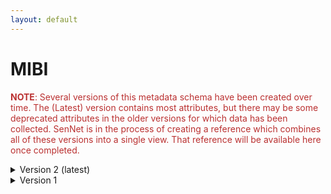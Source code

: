 ```yaml
--- 
layout: default 
---
```

# MIBI

<span style="color:#ba3030"><b>NOTE</b>: Several versions of this metadata schema have been created over time.  The (Latest) version contains most attributes, but there may be some deprecated attributes in the older versions for which data has been collected.  SenNet is in the process of creating a reference which combines all of these versions into a single view.  That reference will be available here once completed.</span>

<details markdown="1"><summary> Version 2 (latest) </summary>

## Version 2 (latest) 

| Attribute                                           | Type      | Description                                                                                                                                                                                                                                                                                                                                                                                                                                                                                                                                                                           | Allowable Values                                                          | Required   |
|-----------------------------------------------------|-----------|---------------------------------------------------------------------------------------------------------------------------------------------------------------------------------------------------------------------------------------------------------------------------------------------------------------------------------------------------------------------------------------------------------------------------------------------------------------------------------------------------------------------------------------------------------------------------------------|----------------------------------------------------------------|------------|
| dataset_type                                        | Allowable Value      | The specific type of dataset being produced.                                                                                                                                                                                                                                                                                                                                                                                                                                                                                                                                          | ```10X Multiome``` ```2D Imaging Mass Cytometry``` ```ATACseq``` ```Auto-fluorescence``` ```Cell DIVE``` ```CODEX``` ```Confocal``` ```CosMx``` ```CyCIF``` ```DBiT``` ```DESI``` ```Enhanced Stimulated Raman Spectroscopy (SRS)``` ```GeoMx (nCounter)``` ```GeoMx (NGS)``` ```HiFi-Slide``` ```Histology``` ```LC-MS``` ```Light Sheet``` ```MALDI``` ```MERFISH``` ```MIBI``` ```Molecular Cartography``` ```MUSIC``` ```nanoSPLITS``` ```PhenoCycler``` ```Resolve``` ```RNAseq``` ```RNAseq (with probes)``` ```Second Harmonic Generation (SHG)``` ```SIMS``` ```SNARE-seq2``` ```Stereo-seq``` ```Thick section Multiphoton MxIF``` ```Visium (no probes)``` ```Visium (with probes)``` ```Xenium```| True       |
| analyte_class                                       | Allowable Value      | Analytes are the target molecules being measured with the assay.                                                                                                                                                                                                                                                                                                                                                                                                                                                                                                                      |  ```Chromatin``` ```DNA``` ```DNA + RNA``` ```Endogenous fluorophores``` ```Fluorochrome``` ```Lipid``` ```Metabolite``` ```Nucleic acid and protein``` ```Peptide``` ```Polysaccharide``` ```Protein``` ```RNA  ```| True       |
| acquisition_instrument_vendor                       | Allowable Value      | An acquisition instrument is the device that contains the signal detection hardware and signal processing software. Assays generate signals such as light of various intensities or color or signals representing the molecular mass.                                                                                                                                                                                                                                                                                                                                                 | ```Akoya Biosciences``` ```Andor``` ```BGI Genomics``` ```Bruker``` ```Cytiva``` ```Evident Scientific (Olympus)``` ```GE Healthcare``` ```Hamamatsu``` ```Huron Digital Pathology``` ```Illumina``` ```In-House``` ```Ionpath``` ```Keyence``` ```Leica Biosystems``` ```Leica Microsystems``` ```Motic``` ```NanoString``` ```Resolve Biosciences``` ```Sciex``` ```Standard BioTools (Fluidigm)``` ```Thermo Fisher Scientific``` ```Zeiss Microscopy``` | True       |
| acquisition_instrument_model                        | Allowable Value      | Manufacturers of an acquisition instrument may offer various versions (models) of that instrument with different features or sensitivities. Differences in features or sensitivities may be relevant to processing or interpretation of the data.                                                                                                                                                                                                                                                                                                                                     | ```Aperio AT2``` ```Aperio CS2``` ```Axio Observer 3``` ```Axio Observer 5``` ```Axio Observer 7``` ```Axio Scan.Z1``` ```BZ-X710``` ```BZ-X800``` ```BZ-X810``` ```CosMx Spatial Molecular Imager``` ```Custom: Multiphoton``` ```Digital Spatial Profiler``` ```DM6 B``` ```DNBSEQ-T7``` ```EVOS M7000``` ```HiSeq 2500``` ```HiSeq 4000``` ```Hyperion Imaging System``` ```IN Cell Analyzer 2200``` ```Lightsheet 7``` ```MALDI timsTOF Flex Prototype``` ```MIBIscope``` ```MoticEasyScan One``` ```NanoZoomer 2.0-HT``` ```NanoZoomer S210``` ```NanoZoomer S360``` ```NanoZoomer S60``` ```NanoZoomer-SQ``` ```NextSeq 2000``` ```NextSeq 500``` ```NextSeq 550``` ```NovaSeq 6000``` ```NovaSeq X``` ```NovaSeq X Plus``` ```Orbitrap Eclipse Tribrid``` ```Orbitrap Fusion Lumos Tribrid``` ```Phenocycler-Fusion 1.0``` ```Phenocycler-Fusion 2.0``` ```PhenoImager Fusion``` ```Q Exactive``` ```Q Exactive HF``` ```Q Exactive UHMR``` ```QTRAP 5500``` ```Resolve Biosciences Molecular Cartography``` ```SCN400``` ```STELLARIS 5``` ```TissueScope LE Slide Scanner``` ```Unknown``` ```VS200 Slide Scanner``` ```Xenium Analyzer``` ```Zyla 4.2 sCMOS``` | True       |
| source_storage_duration_value                       | Numeric   | How long was the source material stored, prior to this sample being processed? For assays applied to tissue sections, this would be how long the tissue section (e.g., slide) was stored, prior to the assay beginning (e.g., imaging). For assays applied to suspensions such as sequencing, this would be how long the suspension was stored before library construction began.                                                                                                                                                                                                     |                                                                | True       |
| source_storage_duration_unit                        | Allowable Value      | The time duration unit of measurement                                                                                                                                                                                                                                                                                                                                                                                                                                                                                                                                                 | ```hour``` ```month``` ```day``` ```minute``` ```year``` | True       |
| time_since_acquisition_instrument_calibration_value | Numeric   | The amount of time since the acqusition instrument was last serviced by the vendor. This provides a metric for assessing drift in data capture.                                                                                                                                                                                                                                                                                                                                                                                                                                       |                                                                | False      |
| time_since_acquisition_instrument_calibration_unit  | Allowable Value      | The time unit of measurement                                                                                                                                                                                                                                                                                                                                                                                                                                                                                                                                                          |```Column-by-column``` ```Not applicable``` ```Row-by-row``` ```Snake-by-columns``` ```Snake-by-rows``` | False      |
| preparation_protocol_doi                            | Textfield      | DOI for the protocols.io page that describes the assay or sample procurment and preparation. For example for an imaging assay, the protocol might include staining of a section through the creation of an OME-TIFF file. In this case the protocol would include any image processing steps required to create the OME-TIFF file. Example: https://dx.doi.org/10.17504/protocols.io.eq2lyno9qvx9/v1                                                                                                                                                                                  |                                                                | True       |
| is_targeted                                        | Allowable Value  | Specifies whether or not a specific molecule(s) is/are targeted for detection/measurement by the assay ("Yes" or "No"). The CODEX analyte is protein.                                                                                                                                                                                                                                                                                                                                                                                                                                 | ```Yes``` ```No```                                                           | True       |
| contributors_path                                   | Textfield | The path to the file with the ORCID IDs for all contributors of this dataset (e.g., "./extras/contributors.tsv" or "./contributors.tsv"). This is an internal metadata field that is just used for ingest.                                                                                                                                                                                                                                                                                                                                                                            |                                                                | True       |
| data_path                                           | Textfield | The top level directory containing the raw and/or processed data. For a single dataset upload this might be "." where as for a data upload containing multiple datasets, this would be the directory name for the respective dataset. For instance, if the data is within a directory called "TEST001-RK" use syntax "./TEST001-RK" for this field. If there are multiple directory levels, use the format "./TEST001-RK/Run1/Pass2" in which "Pass2" is the subdirectory where the single dataset's data is stored. This is an internal metadata field that is just used for ingest. |                                                                | True       |
| parent_sample_id                                    | Textfield | Unique SenNet or SenNet identifier of the sample (i.e., block, section or suspension) used to perform this assay. For example, for a RNAseq assay, the parent would be the suspension, whereas, for one of the imaging assays, the parent would be the tissue section. If an assay comes from multiple parent samples then this should be a comma separated list. Example: HBM386.ZGKG.235, HBM672.MKPK.442 or SNT232.UBHJ.322, SNT329.ALSK.102                                                                                                                                       |                                                                | True       |
| number_of_antibodies                                | Numeric   | Number of antibodies                                                                                                                                                                                                                                                                                                                                                                                                                                                                                                                                                                  |                                                                | True       |
| number_of_channels                                  | Numeric   | The number of distinct color channels in the image.                                                                                                                                                                                                                                                                                                                                                                                                                                                                                                                                   |                                                                | True       |
| slide_id                                            | Textfield | A unique ID denoting the slide used. This allows users the ability to determine which tissue sections were processed together on the same slide. It is recommended that data providers prefix the ID with the center name, to prevent values overlapping across centers.                                                                                                                                                                                                                                                                                                              |                                                                | True       |
| roi_description                                     | Textfield | A description of the anatomical structure being captured in the region of interest (ROI).                                                                                                                                                                                                                                                                                                                                                                                                                                                                                             |                                                                | True       |
| roi_id                                              | Numeric   | Multiple images are acquired from regions of interest (ROI1, ROI2, ROI3, etc) on a slide. The ROI ID is a number from 1 to N representing the ROI captured on a slide.                                                                                                                                                                                                                                                                                                                                                                                                                |                                                                | True       |
| acquisition_id                                      | Textfield | The acquisition_id refers to the directory containing the ROI images for a slide. Together, the "Acquisition ID" and the "ROI ID" indicate the slide-ROI represented in the image.                                                                                                                                                                                                                                                                                                                                                                                                    |                                                                | True       |
| area_normalized_ion_dose_value                      | Numeric   | Number of primary ions delivered to the sample per unit area.                                                                                                                                                                                                                                                                                                                                                                                                                                                                                                                         |                                                                | True       |
| area_normalized_ion_dose_unit                       | Allowable Value      | Area normalized ion dose unit.                                                                                                                                                                                                                                                                                                                                                                                                                                                                                                                                                        | ```nA*hr/mm2``` | True       |
| data_precision_bytes                                | Numeric   | Numerical data precision in bytes.                                                                                                                                                                                                                                                                                                                                                                                                                                                                                                                                                    |                                                                | True       |
| pixel_dwell_time_value                              | Numeric   | Resident time of primary ion beam on each pixel to ionize it.                                                                                                                                                                                                                                                                                                                                                                                                                                                                                                                         |                                                                | True       |
| pixel_dwell_time_unit                               | Allowable Value      | Pixel dwell time unit.                                                                                                                                                                                                                                                                                                                                                                                                                                                                                                                                                                | ```ms``` | True       |
| antibodies_path                                     | Textfield | This is the location of the antibodies.tsv file relative to the root of the top level of the upload directory structure. This path should begin with "." and would likely be something like "./extras/antibodies.tsv".                                                                                                                                                                                                                                                                                                                                                                |                                                                | True       |
| metadata_schema_id                                  | Textfield | The string that serves as the definitive identifier for the metadata schema version and is readily interpretable by computers for data validation and processing. Example: 22bc762a-5020-419d-b170-24253ed9e8d9                                                                                                                                                                                                                                                                                                                                                                       |                                                                | True       |

</details>


<details markdown="1"><summary> Version 1 </summary>

## Version 1 

| Attribute                      | Type      | Description                                                                                                                                                                                                                                                                                         | Allowable Values                                  | Required   |
|--------------------------------|-----------|-----------------------------------------------------------------------------------------------------------------------------------------------------------------------------------------------------------------------------------------------------------------------------------------------------|--------------------------------------------------|------------|
| version                        | Allowable Value | Version of the schema to use when validating this metadata.                                                                                                                                                                                                                                         | ['1']                                            | True       |
| description                    | Textfield | Free-text description of this assay.                                                                                                                                                                                                                                                                |                                                  | True       |
| source_id                       | Textfield    | SenNet Display ID of the source of the assayed tissue.                                                                                                                                                                                                                                               |                                                  | True       |
| tissue_id                      | Textfield    | SenNet Display ID of the assayed tissue.                                                                                                                                                                                                                                                            |                                                  | True       |
| execution_datetime             | Datetime  | Start date and time of assay, typically a date-time stamped folder generated by the acquisition instrument. YYYY-MM-DD hh:mm, where YYYY is the year, MM is the month with leading 0s, and DD is the day with leading 0s, hh is the hour with leading zeros, mm are the minutes with leading zeros. |                                                  | True       |
| protocols_io_doi               | Textfield    | DOI for protocols.io referring to the protocol for this assay.                                                                                                                                                                                                                                      |                                                  | True       |
| operator                       | Textfield | Name of the person responsible for executing the assay.                                                                                                                                                                                                                                             |                                                  | True       |
| operator_email                 | Textfield    | Email address for the operator.                                                                                                                                                                                                                                                                     |                                                  | True       |
| pi                             | Textfield | Name of the principal investigator responsible for the data.                                                                                                                                                                                                                                        |                                                  | True       |
| pi_email                       | Textfield    | Email address for the principal investigator.                                                                                                                                                                                                                                                       |                                                  | True       |
| assay_category                 | Allowable Value | Each assay is placed into one of the following 4 general categories: generation of images of microscopic entities, identification & quantitation of molecules by mass spectrometry, imaging mass spectrometry, and determination of nucleotide sequence.                                            | ['mass_spectrometry_imaging']                    | True       |
| assay_type                     | Allowable Value | The specific type of assay being executed.                                                                                                                                                                                                                                                          | ['MIBI']                                         | True       |
| analyte_class                  | Allowable Value | Analytes are the target molecules being measured with the assay.                                                                                                                                                                                                                                    | ['protein']                                      | True       |
| is_targeted                    | Allowable Value   | Specifies whether or not a specific molecule(s) is/are targeted for detection/measurement by the assay.                                                                                                                                                                                             | ['Yes','No']                                                  | True       |
| acquisition_instrument_vendor  | Textfield | An acquisition instrument is the device that contains the signal detection hardware and signal processing software. Assays generate signals such as light of various intensities or color or signals representing the molecular mass.                                                               |                                                  | True       |
| acquisition_instrument_model   | Textfield | Manufacturers of an acquisition instrument may offer various versions (models) of that instrument with different features or sensitivities. Differences in features or sensitivities may be relevant to processing or interpretation of the data.                                                   |                                                  | True       |
| number_of_antibodies           | Numeric    | Number of antibodies                                                                                                                                                                                                                                                                                |                                                  | True       |
| number_of_channels             | Numeric    | Number of fluorescent channels imaged during each cycle.                                                                                                                                                                                                                                            |                                                  | True       |
| resolution_x_value             | Numeric    | The width of a pixel. (Akoya pixel is 377nm square)                                                                                                                                                                                                                                                 |                                                  | True       |
| resolution_x_unit              | Allowable Value | The unit of measurement of width of a pixel.(nm)                                                                                                                                                                                                                                                    | ['mm', 'um', 'nm']                               | False      |
| resolution_y_value             | Numeric    | The height of a pixel. (Akoya pixel is 377nm square)                                                                                                                                                                                                                                                |                                                  | True       |
| resolution_y_unit              | Allowable Value | The unit of measurement of height of a pixel. (nm)                                                                                                                                                                                                                                                  | ['mm', 'um', 'nm']                               | False      |
| max_x_width_value              | Numeric    | Image width value of the ROI acquisition                                                                                                                                                                                                                                                            |                                                  | True       |
| max_x_width_unit               | Allowable Value | Units of image width of the ROI acquisition                                                                                                                                                                                                                                                         | ['um']                                           | False      |
| max_y_height_value             | Numeric    | Image height value of the ROI acquisition                                                                                                                                                                                                                                                           |                                                  | True       |
| max_y_height_unit              | Allowable Value | Units of image height of the ROI acquisition                                                                                                                                                                                                                                                        | ['um']                                           | False      |
| roi_description                | Textfield | A description of the region of interest (ROI) captured in the image.                                                                                                                                                                                                                                |                                                  | True       |
| roi_id                         | Numeric    | Multiple images (1-n) are acquired from regions of interest (ROI1, ROI2, ROI3, etc) on a slide. The roi_id is a number from 1-n representing the ROI captured on a slide.                                                                                                                           |                                                  | True       |
| acquisition_id                 | Textfield | The acquisition_id refers to the directory containing the ROI images for a slide. Together, the acquisition_id and the roi_id indicate the slide-ROI represented in the image.                                                                                                                      |                                                  | True       |
| area_normalized_ion_dose_unit  | Allowable Value | Area normalized ion dose unit                                                                                                                                                                                                                                                                       | ['nA*hr/mm2']                                    | False      |
| area_normalized_ion_dose_value | Numeric    | Number of primary ions delivered to the sample per unit area                                                                                                                                                                                                                                        |                                                  | True       |
| data_precision_bytes           | Numeric    | Numerical data precision in bytes                                                                                                                                                                                                                                                                   |                                                  | True       |
| dual_count_start               | Numeric    | Threshold for dual counting.                                                                                                                                                                                                                                                                        |                                                  | True       |
| end_datetime                   | Datetime  | Time stamp indicating end of ablation for ROI                                                                                                                                                                                                                                                       |                                                  | True       |
| pixel_dwell_time_value         | Numeric    | Resident time of primary ion beam on each pixel.                                                                                                                                                                                                                                                    |                                                  | True       |
| pixel_dwell_time_unit          | Allowable Value | Pixel dwell time unit.                                                                                                                                                                                                                                                                              | ['ms']                                           | False      |
| pixel_size_x_value             | Numeric    | Width value of the pixel or voxel measurement (distinct from the image resolution_x_value).                                                                                                                                                                                                         |                                                  | True       |
| pixel_size_x_unit              | Allowable Value | Width unit of the pixel or voxel measurement.                                                                                                                                                                                                                                                       | ['nm']                                           | False      |
| pixel_size_y_value             | Numeric    | Length value of the pixel or voxel measurement (distinct from the image resolution_y_value).                                                                                                                                                                                                        |                                                  | True       |
| pixel_size_y_unit              | Allowable Value | Length unit of the pixel or voxel measurement.                                                                                                                                                                                                                                                      | ['nm']                                           | False      |
| preparation_instrument_vendor  | Allowable Value | The manufacturer of the instrument used to prepare the sample for the assay.                                                                                                                                                                                                                        | ['Custom', 'Ionpath']                            | True       |
| preparation_instrument_model   | Allowable Value | The model number/name of the instrument used to prepare the sample for the assay                                                                                                                                                                                                                    | ['Custom', 'MIBIscope 1', 'MIBIscope 2']         | True       |
| primary_ion                    | Allowable Value | Primary ion.                                                                                                                                                                                                                                                                                        | ['Xe']                                           | True       |
| primary_ion_current_value      | Numeric    | Primary ion current value.                                                                                                                                                                                                                                                                          |                                                  | True       |
| primary_ion_current_unit       | Allowable Value | Primary ion current unit, typically nA or pA                                                                                                                                                                                                                                                        | ['nA', 'pA']                                     | False      |
| reagent_prep_protocols_io_doi  | Textfield    | DOI for protocols.io referring to the protocol for preparing reagents for the assay.                                                                                                                                                                                                                |                                                  | True       |
| section_prep_protocols_io_doi  | Textfield    | DOI for protocols.io referring to the protocol for preparing tissue sections for the assay.                                                                                                                                                                                                         |                                                  | True       |
| segment_data_format            | Allowable Value | This refers to the data type, which is a "float" for the IMC counts.                                                                                                                                                                                                                                | ['float', 'integer', 'string']                   | True       |
| signal_type                    | Allowable Value | Type of signal measured per channel (usually dual counts)                                                                                                                                                                                                                                           | ['dual count', 'pulse count', 'intensity value'] | True       |
| start_datetime                 | Datetime  | Time stamp indicating start of ablation for ROI                                                                                                                                                                                                                                                     |                                                  | True       |
| antibodies_path                | Textfield | Relative path to file with antibody information for this dataset.                                                                                                                                                                                                                                   |                                                  | True       |
| contributors_path              | Textfield | Relative path to file with ORCID IDs for contributors for this dataset.                                                                                                                                                                                                                             |                                                  | True       |
| data_path                      | Textfield | Relative path to file or directory with instrument data. Downstream processing will depend on filename extension conventions.                                                                                                                                                                       |                                                  | True       |

</details>

